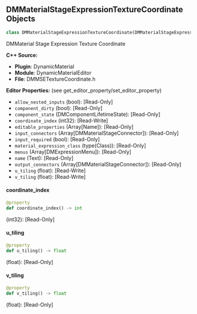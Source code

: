 ## DMMaterialStageExpressionTextureCoordinate Objects

```python
class DMMaterialStageExpressionTextureCoordinate(DMMaterialStageExpression)
```

DMMaterial Stage Expression Texture Coordinate

**C++ Source:**

- **Plugin**: DynamicMaterial
- **Module**: DynamicMaterialEditor
- **File**: DMMSETextureCoordinate.h

**Editor Properties:** (see get_editor_property/set_editor_property)

- ``allow_nested_inputs`` (bool):  [Read-Only]
- ``component_dirty`` (bool):  [Read-Only]
- ``component_state`` (DMComponentLifetimeState):  [Read-Only]
- ``coordinate_index`` (int32):  [Read-Write]
- ``editable_properties`` (Array[Name]):  [Read-Only]
- ``input_connectors`` (Array[DMMaterialStageConnector]):  [Read-Only]
- ``input_required`` (bool):  [Read-Only]
- ``material_expression_class`` (type(Class)):  [Read-Only]
- ``menus`` (Array[DMExpressionMenu]):  [Read-Only]
- ``name`` (Text):  [Read-Only]
- ``output_connectors`` (Array[DMMaterialStageConnector]):  [Read-Only]
- ``u_tiling`` (float):  [Read-Write]
- ``v_tiling`` (float):  [Read-Write]

<a id="unreal.DMMaterialStageExpressionTextureCoordinate.coordinate_index"></a>

#### coordinate_index

```python
@property
def coordinate_index() -> int
```

(int32):  [Read-Only]

<a id="unreal.DMMaterialStageExpressionTextureCoordinate.u_tiling"></a>

#### u_tiling

```python
@property
def u_tiling() -> float
```

(float):  [Read-Only]

<a id="unreal.DMMaterialStageExpressionTextureCoordinate.v_tiling"></a>

#### v_tiling

```python
@property
def v_tiling() -> float
```

(float):  [Read-Only]

<a id="unreal.DMMaterialStageExpressionTextureSample"></a>